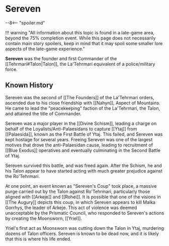 # Sereven

--8<-- "spoiler.md"

!!! warning "All information about this topic is found in a late-game area, beyond the 75% completion event. While this page does not necessarily contain main story spoilers, keep in mind that it may spoil some smaller lore aspects of the late-game experience."

**Sereven** was the founder and first Commander of the [[Tehrmari#Talon|Talon]], the La'Tehrmari equivalent of a police/military force.

## Known History

Sereven was the second of [[The Founders]] of the La'Tehrmari orders, ascended due to his close friendship with [[Nahyn]], Aspect of Mountains. He came to lead the "peacekeeping" faction of the La'Tehrmari, the Talon, and attained the title of Commander.

Sereven was a major player in the [[Divine Schism]], leading a charge on behalf of the Loyalists/Anti-Palaesidans to capture [[Ytaj]] from [[Palaesida]], known as the First Battle of Ytaj. This failed, and Sereven was kept hostage for several years. Freeing Sereven was one of the largest motives that drove the anti-Palaesidan cause, leading to recruitment of [[Blue Exodus]] operatives and eventually culminating in the Second Battle of Ytaj.

Sereven survived this battle, and was freed again. After the Schism, he and his Talon appear to have started acting with much greater prejudice against the Ro'Tehrmari.

At one point, an event known as "Sereven's Coup" took place, a massive purge carried out by the Talon against Ro'Tehrmari, particularly those aligned with [[Arkeje]] and [[Rohei]]. It is possible that one of the visions in [[The Augury]] depicts this coup, in which Sereven appears to kill Malka Gorrhys, the leader of Arkeje. This act of violence was deemed unacceptable by the Prismatic Council, who responded to Sereven's actions by creating the Moonsworn, [[Yriel]]. 

Yriel's first act as Moonsworn was cutting down the Talon in Ytaj, murdering dozens of Talon officers. Sereven is known to be dead now, and it is likely that this is where his life ended.
